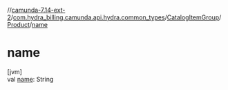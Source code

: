 //[camunda-7.14-ext-2](../../../../index.md)/[com.hydra_billing.camunda.api.hydra.common_types](../../index.md)/[CatalogItemGroup](../index.md)/[Product](index.md)/[name](name.md)

# name

[jvm]\
val [name](name.md): String
